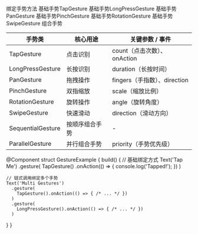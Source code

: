 绑定手势方法
基础手势TapGesture
基础手势LongPressGesture
基础手势PanGesture
基础手势PinchGesture
基础手势RotationGesture
基础手势SwipeGesture
组合手势

| 手势类               | 核心用途    | 关键参数 / 事件              |
|-------------------|---------|------------------------|
| TapGesture        | 点击识别    | count（点击次数）、onAction   |
| LongPressGesture  | 长按识别    | duration（长按时间）         |
| PanGesture        | 拖拽操作    | fingers（手指数）、direction |
| PinchGesture      | 双指缩放    | scale（缩放比例）            |
| RotationGesture   | 旋转操作    | angle（旋转角度）            |
| SwipeGesture      | 快速滑动    | direction（滑动方向）        |
| SequentialGesture | 按顺序组合手势 | -                      |
| ParallelGesture   | 并行组合手势  | priority（手势优先级）        |

@Component
struct GestureExample {
  build() {
    // 基础绑定方式
    Text('Tap Me')
      .gesture(
        TapGesture()
          .onAction(() => {
            console.log('Tapped!');
          })
      )
    
    // 链式调用绑定多个手势
    Text('Multi Gestures')
      .gesture(
        TapGesture().onAction(() => { /* ... */ })
      )
      .gesture(
        LongPressGesture().onAction(() => { /* ... */ })
      )
  }
}